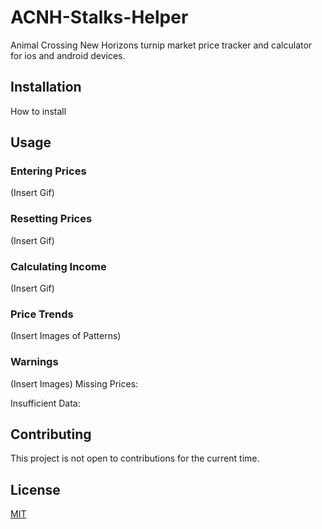 # ACNH-Stalks-Helper

Animal Crossing New Horizons turnip market price tracker and calculator for ios and android devices.

## Installation

How to install

## Usage

### Entering Prices
(Insert Gif)

### Resetting Prices
(Insert Gif)

### Calculating Income
(Insert Gif)

### Price Trends
(Insert Images of Patterns)

### Warnings
(Insert Images)
Missing Prices:

Insufficient Data:

## Contributing

This project is not open to contributions for the current time.

## License
[MIT](https://choosealicense.com/licenses/mit/)
